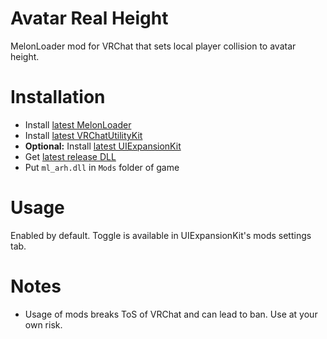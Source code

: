 # Avatar Real Height
MelonLoader mod for VRChat that sets local player collision to avatar height.

# Installation
* Install [latest MelonLoader](https://github.com/LavaGang/MelonLoader)
* Install [latest VRChatUtilityKit](https://github.com/loukylor/VRC-Mods)
* **Optional:** Install [latest UIExpansionKit](https://github.com/knah/VRCMods)
* Get [latest release DLL](../../../releases/latest)
* Put `ml_arh.dll` in `Mods` folder of game

# Usage
Enabled by default. Toggle is available in UIExpansionKit's mods settings tab.

# Notes
* Usage of mods breaks ToS of VRChat and can lead to ban. Use at your own risk.
